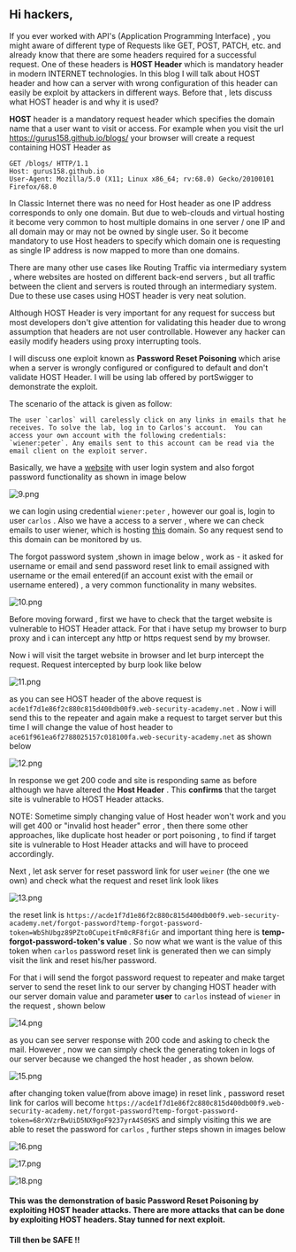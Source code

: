 ## Hi hackers,

If you ever worked with API's (Application Programming Interface) , you might aware of different type of Requests like GET, POST, PATCH, etc.  and already know that there are some headers required for a successful request. One of these headers is **HOST Header** which is mandatory header in modern INTERNET technologies. In this blog I will talk about HOST header and how can a server with wrong configuration of this header can easily be exploit by attackers in different ways.
Before that , lets discuss what HOST header is and why it is used?

**HOST** header is a mandatory request header which specifies the domain name that a user want to visit or access. For example when you visit the url https://gurus158.github.io/blogs/ your browser will create a request containing HOST Header as 

```
GET /blogs/ HTTP/1.1
Host: gurus158.github.io
User-Agent: Mozilla/5.0 (X11; Linux x86_64; rv:68.0) Gecko/20100101 Firefox/68.0
```

In Classic Internet there was no need for Host header as one IP address corresponds to only one domain. But due to web-clouds and virtual hosting it become very common to host multiple domains in one server / one IP and  all domain may or may not be owned by single user. So it become mandatory to use Host headers to specify which domain one is requesting as single  IP address is now  mapped to more than one domains.

There are many other use cases like Routing Traffic via intermediary system , where websites are hosted on different back-end servers , but all traffic between the client and servers is routed through an intermediary system. Due to these use cases using HOST header is very neat solution.

Although HOST Header is very important for any request for success but most developers don't give attention for validating this header due to wrong assumption that headers are not user controllable. However any hacker can easily modify headers using proxy interrupting tools. 

I will discuss one exploit known as **Password Reset Poisoning** which arise when a server is wrongly configured or configured to default and don't validate HOST Header. I will be using lab offered by portSwigger to demonstrate the exploit.

The scenario of the attack is given as follow:

```The user `carlos` will carelessly click on any links in emails that he receives. To solve the lab, log in to Carlos's account.  You can access your own account with the following credentials: `wiener:peter`. Any emails sent to this account can be read via the email client on the exploit server.```

Basically, we have a [website](https://ac851f3e1e9e6df380b64d9300d7005c.web-security-academy.net/login) with user login system and also forgot password functionality as shown in image below 

![9.png](https://github.com/gurus158/blogs/blob/gh-pages/images/9.png?raw=true)

we can login using credential  `wiener:peter`  , however our goal is, login to  user `carlos` . Also we have a access to a server , where we can check emails to user wiener, which is hosting [this](https://acf71f451ee46dc380a24d1f01df00ec.web-security-academy.net/) domain. So any request send to this domain can be monitored by us. 

The forgot password system ,shown in image below , work as -   it asked for username or email and send password reset link to email assigned with username or the email entered(if an account exist with the email or username entered) , a very common functionality in many websites.

![10.png](https://github.com/gurus158/blogs/blob/gh-pages/images/10.png?raw=true)

Before moving forward , first we have to check that the target website is vulnerable to HOST Header attack. For that i have setup my browser to burp proxy and  i can intercept any http or https request send by my browser. 

Now i will visit the target website in browser and let burp intercept the request. Request intercepted by burp look like below

![11.png](https://github.com/gurus158/blogs/blob/gh-pages/images/11.png?raw=true)

as you can see HOST header of the above request is ```acde1f7d1e86f2c880c815d400db00f9.web-security-academy.net``` . Now i will send this to the repeater and again make a request to target server but this time I will change the value of host header to ```ace61f961ea6f2788025157c018100fa.web-security-academy.net``` as shown below

![12.png](https://github.com/gurus158/blogs/blob/gh-pages/images/12.png?raw=true)

  In response we get 200 code and site is responding same as before although we have altered the **Host Header** . This **confirms** that the target site is vulnerable to HOST Header attacks. 

NOTE: Sometime simply changing value of Host header won't work and you will get 400 or "invalid host header" error , then there some other approaches, like duplicate host header or port poisoning ,  to find if target site is vulnerable to Host Header attacks and will have to proceed accordingly. 

Next , let ask server for reset password link for user  `weiner` (the one we own) and check what the request and reset link look likes

![13.png](https://github.com/gurus158/blogs/blob/gh-pages/images/13.png?raw=true)

the reset link is `https://acde1f7d1e86f2c880c815d400db00f9.web-security-academy.net/forgot-password?temp-forgot-password-token=WbShUbgz89PZto0CupeitFm0cRF8fiGr` and important thing here is **temp-forgot-password-token's value** . So now what we want is the value of this token when `carlos` password reset link is generated then we can simply visit the link and reset his/her password. 

For that i will send the forgot password request to repeater and make target server to send the reset link to our server by changing HOST header with our server domain value and parameter **user** to `carlos` instead of `wiener` in the request , shown below 

![14.png](https://github.com/gurus158/blogs/blob/gh-pages/images/14.png?raw=true)

as you can see server response with 200 code  and asking to check the mail. However , now we can simply check the generating token in logs of our server because we changed the host header  , as shown below. 

 ![15.png](https://github.com/gurus158/blogs/blob/gh-pages/images/15.png?raw=true)

after changing token value(from above image) in reset link , password reset link for carlos will become `https://acde1f7d1e86f2c880c815d400db00f9.web-security-academy.net/forgot-password?temp-forgot-password-token=68rXVzrBwUiD5NX9goF9237yrA4S0SKS` and simply visiting this we are able to reset the password for `carlos` , further steps shown in images below

 ![16.png](https://github.com/gurus158/blogs/blob/gh-pages/images/16.png?raw=true)

![17.png](https://github.com/gurus158/blogs/blob/gh-pages/images/17.png?raw=true)

![18.png](https://github.com/gurus158/blogs/blob/gh-pages/images/18.png?raw=true)



#### This was the demonstration of basic **Password Reset Poisoning** by exploiting HOST header attacks. There are more attacks that can be done by exploiting HOST headers. Stay tunned for next exploit.

#### Till then be SAFE !!   

